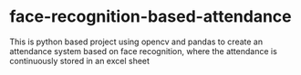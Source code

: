 # face-recognition-based-attendance
This is python based project using opencv and pandas to create an attendance system based on face recognition, where the attendance is continuously stored in an excel sheet
